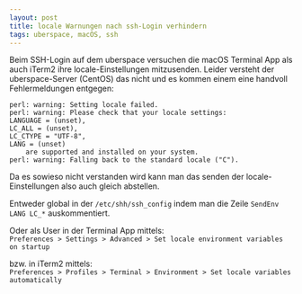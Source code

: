 ```yaml
---
layout: post
title: locale Warnungen nach ssh-Login verhindern
tags: uberspace, macOS, ssh
---
```


Beim SSH-Login auf dem uberspace versuchen die macOS Terminal App als auch iTerm2 ihre locale-Einstellungen mitzusenden. Leider versteht der uberspace-Server (CentOS) das nicht und es kommen einem eine handvoll Fehlermeldungen entgegen:

    perl: warning: Setting locale failed.  
    perl: warning: Please check that your locale settings:  
    LANGUAGE = (unset),  
    LC_ALL = (unset),  
    LC_CTYPE = "UTF-8",  
    LANG = (unset)  
        are supported and installed on your system.
    perl: warning: Falling back to the standard locale ("C").  

Da es sowieso nicht verstanden wird kann man das senden der locale-Einstellungen also auch gleich abstellen.

Entweder global in der `/etc/shh/ssh_config` indem man die Zeile `SendEnv LANG LC_*` auskommentiert.

Oder als User in der Terminal App mittels:   
`Preferences > Settings > Advanced > Set locale environment variables on startup`

bzw. in iTerm2 mittels:   
`Preferences > Profiles > Terminal > Environment > Set locale variables automatically`

